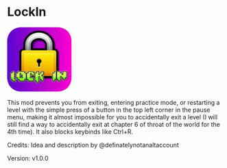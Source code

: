 # LockIn

<img src="logo.png" width="150" alt="the mod's logo" />

This mod prevents you from exiting, entering practice mode, or restarting a level with the simple press of a button in the top left corner in the pause menu, making it almost impossible for you to accidentally exit a level (I will still find a way to accidentally exit at chapter 6 of throat of the world for the 4th time). It also blocks keybinds like Ctrl+R.

Credits: Idea and description by @definatelynotanaltaccount

Version: v1.0.0
